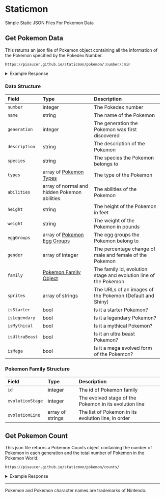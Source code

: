# Staticmon
Simple Static JSON Files For Pokemon Data

## Get Pokemon Data

This returns an json file of Pokemon object containing all the information of the Pokemon specified by the Pokedex Number.

```
https://pisaucer.github.io/staticmon/pokemon/:number/:min
```

<details>
<summary>Example Response</summary>
<p>
  
<pre>
  <code>
https://pisaucer.github.io/staticmon/pokemon/150
  </code>
</pre>

<pre>
  <code>
{
  "number": "150",
  "name": "Mewtwo",
  "generation": 1,
  "description": "Said to rest quietly in an undiscovered cave, this POKéMON was created solely for battling.",
  "species": "Genetic",
  "types": [
    "Psychic"
  ],
  "abilities": {
    "normal": [
      "Pressure"
    ],
    "hidden": [
      "Unnerve"
    ]
  },
  "height": "6'07\"",
  "weight": "269 lbs.",
  "eggGroups": [
    "Undiscovered"
  ],
  "gender": [],
  "family": {
    "id": 77,
    "evolutionStage": 1,
    "evolutionLine": [
      "Mewtwo"
    ]
  },
  "sprites": {
    "default": "https://pisaucer.github.io/staticmon/images/150.png",
    "shiny": "https://pisaucer.github.io/staticmon/images/shiny/150.png"
  },
  "isStarter": false,
  "isLegendary": true,
  "isMythical": false,
  "isUltraBeast": false,
  "isMega": false
}
  </code>
</pre>
  
</p>
</details>

### Data Structure

|Field|Type|Description|
|:-|:-|:-|
|`number`|integer|The Pokedex number|
|`name`|string|The name of the Pokemon|
|`generation`|integer|The generation the Pokemon was first discovered|
|`description`|string|The description of the Pokemon|
|`species`|string|The species the Pokemon belongs to|
|`types`|array of [Pokemon Types](https://pisaucer.github.io/staticmon/types/)|The type of the Pokemon|
|`abilities`|array of normal and hidden Pokemon abilities|The abilities of the Pokemon|
|`height`|string|The height of the Pokemon in feet|
|`weight`|string|The weight of the Pokemon in pounds|
|`eggGroups`|array of [Pokemon Egg Groups](https://pisaucer.github.io/staticmon/eggGroups/)|The egg groups the Pokemon belong to|
|`gender`|array of integer|The percentage change of male and female of the Pokemon|
|`family`|[Pokemon Family Object](#pokemon-family-structure)|The family id, evolution stage and evolution line of the Pokemon|
|`sprites`|array of strings|The URLs of an images of the Pokemon (Default and Shiny)|
|`isStarter`|bool|Is it a starter Pokemon?|
|`isLegendary`|bool|Is it a legendary Pokemon?|
|`isMythical`|bool|Is it a mythical Pokemon?|
|`isUltraBeast`|bool|Is it an ultra beast Pokemon?|
|`isMega`|bool|Is it a mega evolved form of the Pokemon?|

### Pokemon Family Structure

|Field|Type|Description|
|:-|:-|:-|
|`id`|integer|The id of Pokemon family|
|`evolutionStage`|integer|The evolved stage of the Pokemon in its evolution line|
|`evolutionLine`|array of strings|The list of Pokemon in its evolution line, in order|

## Get Pokemon Count

This json file returns a Pokemon Counts object containing the number of Pokemon in each generation and the total number of Pokemon in the Pokemon World.

```
https://pisaucer.github.io/staticmon/pokemon/counts/
```

<details>
<summary>Example Response</summary>
<p>

<pre>
  <code>
{
  "gen1": 151,
  "gen2": 100,
  "gen3": 135,
  "gen4": 107,
  "gen5": 156,
  "gen6": 72,
  "gen7": 86,
  "total": 807
}
  </code>
</pre>
  
</p>
</details>

<style>
  pre {
    padding-bottom: 0px;
    padding-top: 0px;
  }
</style>

---
Pokemon and Pokemon character names are trademarks of Nintendo.
